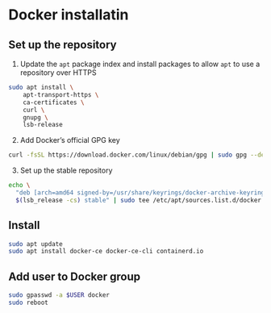 # Docker installatin

## Set up the repository
1. Update the `apt` package index and install packages to allow `apt` to use a repository over HTTPS
```sh
sudo apt install \
    apt-transport-https \
    ca-certificates \
    curl \
    gnupg \
    lsb-release
```

2. Add Docker’s official GPG key
```sh
curl -fsSL https://download.docker.com/linux/debian/gpg | sudo gpg --dearmor -o /usr/share/keyrings/docker-archive-keyring.gpg
```

3. Set up the stable repository
```sh
echo \
  "deb [arch=amd64 signed-by=/usr/share/keyrings/docker-archive-keyring.gpg] https://download.docker.com/linux/debian \
  $(lsb_release -cs) stable" | sudo tee /etc/apt/sources.list.d/docker.list > /dev/null
``` 

## Install
```sh
sudo apt update
sudo apt install docker-ce docker-ce-cli containerd.io
```

## Add user to Docker group
```sh
sudo gpasswd -a $USER docker
sudo reboot
```
